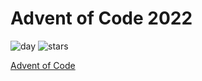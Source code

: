 # Advent of Code 2022

![day](https://img.shields.io/badge/day%20📅-3-blue)
![stars](https://img.shields.io/badge/stars%20⭐-6x-yellow)

[Advent of Code](https://adventofcode.com)
